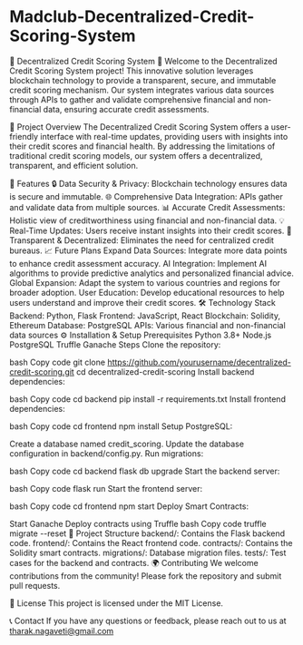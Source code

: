 # Madclub-Decentralized-Credit-Scoring-System
🌟 Decentralized Credit Scoring System 🌟
Welcome to the Decentralized Credit Scoring System project! This innovative solution leverages blockchain technology to provide a transparent, secure, and immutable credit scoring mechanism. Our system integrates various data sources through APIs to gather and validate comprehensive financial and non-financial data, ensuring accurate credit assessments.

🚀 Project Overview
The Decentralized Credit Scoring System offers a user-friendly interface with real-time updates, providing users with insights into their credit scores and financial health. By addressing the limitations of traditional credit scoring models, our system offers a decentralized, transparent, and efficient solution.

📝 Features
🔒 Data Security & Privacy: Blockchain technology ensures data is secure and immutable.
🌐 Comprehensive Data Integration: APIs gather and validate data from multiple sources.
📊 Accurate Credit Assessments: Holistic view of creditworthiness using financial and non-financial data.
💡 Real-Time Updates: Users receive instant insights into their credit scores.
🔗 Transparent & Decentralized: Eliminates the need for centralized credit bureaus.
📈 Future Plans
Expand Data Sources: Integrate more data points to enhance credit assessment accuracy.
AI Integration: Implement AI algorithms to provide predictive analytics and personalized financial advice.
Global Expansion: Adapt the system to various countries and regions for broader adoption.
User Education: Develop educational resources to help users understand and improve their credit scores.
🛠️ Technology Stack
Backend: Python, Flask
Frontend: JavaScript, React
Blockchain: Solidity, Ethereum
Database: PostgreSQL
APIs: Various financial and non-financial data sources
⚙️ Installation & Setup
Prerequisites
Python 3.8+
Node.js
PostgreSQL
Truffle
Ganache
Steps
Clone the repository:

bash
Copy code
git clone https://github.com/yourusername/decentralized-credit-scoring.git
cd decentralized-credit-scoring
Install backend dependencies:

bash
Copy code
cd backend
pip install -r requirements.txt
Install frontend dependencies:

bash
Copy code
cd frontend
npm install
Setup PostgreSQL:

Create a database named credit_scoring.
Update the database configuration in backend/config.py.
Run migrations:

bash
Copy code
cd backend
flask db upgrade
Start the backend server:

bash
Copy code
flask run
Start the frontend server:

bash
Copy code
cd frontend
npm start
Deploy Smart Contracts:

Start Ganache
Deploy contracts using Truffle
bash
Copy code
truffle migrate --reset
📂 Project Structure
backend/: Contains the Flask backend code.
frontend/: Contains the React frontend code.
contracts/: Contains the Solidity smart contracts.
migrations/: Database migration files.
tests/: Test cases for the backend and contracts.
🌍 Contributing
We welcome contributions from the community! Please fork the repository and submit pull requests.

📝 License
This project is licensed under the MIT License.

📞 Contact
If you have any questions or feedback, please reach out to us at tharak.nagaveti@gmail.com


